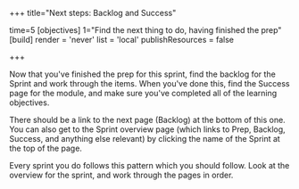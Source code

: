 +++
title="Next steps: Backlog and Success"

time=5
[objectives]
    1="Find the next thing to do, having finished the prep"
[build]
  render = 'never'
  list = 'local'
  publishResources = false

+++

Now that you've finished the prep for this sprint, find the backlog for the Sprint and work through the items. When you've done this, find the Success page for the module, and make sure you've completed all of the learning objectives.

There should be a link to the next page (Backlog) at the bottom of this one. You can also get to the Sprint overview page (which links to Prep, Backlog, Success, and anything else relevant) by clicking the name of the Sprint at the top of the page.

Every sprint you do follows this pattern which you should follow. Look at the overview for the sprint, and work through the pages in order.
